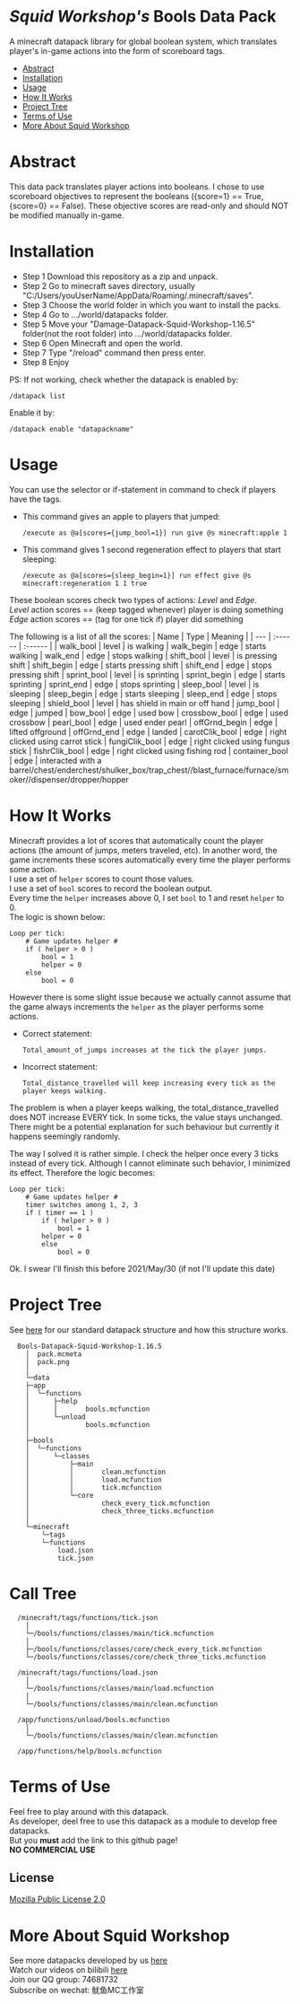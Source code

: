 # _Squid Workshop's_ Bools Data Pack
A minecraft datapack library for global boolean system, which translates player's in-game actions into the form of scoreboard tags.

- [Abstract](#Abstract)
- [Installation](#Installation)
- [Usage](#Usage)
- [How It Works](#How-It-Works)
- [Project Tree](#Project-Tree)
- [Terms of Use](#Terms-of-Use)
- [More About Squid Workshop](#More-About-Squid-Workshop)

# Abstract
This data pack translates player actions into booleans. I chose to use scoreboard objectives to represent the booleans ({score=1} == True, {score=0} == False). These objective scores are read-only and should NOT be modified manually in-game.

# Installation
- Step 1 Download this repository as a zip and unpack.
- Step 2 Go to minecraft saves directory, usually "C:/Users/youUserName/AppData/Roaming/.minecraft/saves".
- Step 3 Choose the world folder in which you want to install the packs.
- Step 4 Go to .../world/datapacks folder.
- Step 5 Move your "Damage-Datapack-Squid-Workshop-1.16.5" folder(not the root folder) into .../world/datapacks folder.
- Step 6 Open Minecraft and open the world.
- Step 7 Type "/reload" command then press enter.
- Step 8 Enjoy

PS: If not working, check whether the datapack is enabled by:

	/datapack list
Enable it by:

	/datapack enable "datapackname"
  
# Usage
You can use the selector or if-statement in command to check if players have the tags.

- This command gives an apple to players that jumped:

	  /execute as @a[scores={jump_bool=1}] run give @s minecraft:apple 1
- This command gives 1 second regeneration effect to players that start sleeping:

	  /execute as @a[scores={sleep_begin=1}] run effect give @s minecraft:regeneration 1 1 true

These boolean scores check two types of actions: _Level_ and _Edge_. \
_Level_ action scores == (keep tagged whenever) player is doing something\
_Edge_ action scores == (tag for one tick if) player did something

The following is a list of all the scores:
| Name | Type | Meaning |
| --- | :------ | :------ |
| walk_bool      | level | is     walking
| walk_begin     | edge  | starts walking
| walk_end       | edge  | stops  walking
| shift_bool     | level | is     pressing shift
| shift_begin    | edge  | starts pressing shift
| shift_end      | edge  | stops  pressing shift
| sprint_bool    | level | is     sprinting
| sprint_begin   | edge  | starts sprinting
| sprint_end     | edge  | stops  sprinting
| sleep_bool     | level | is     sleeping
| sleep_begin    | edge  | starts sleeping
| sleep_end      | edge  | stops  sleeping
| shield_bool    | level | has shield in main or off hand
| jump_bool      | edge  | jumped
| bow_bool       | edge  | used bow
| crossbow_bool  | edge  | used crossbow
| pearl_bool     | edge  | used ender pearl
| offGrnd_begin  | edge  | lifted offground
| offGrnd_end    | edge  | landed
| carotClik_bool | edge  | right clicked using carrot stick
| fungiClik_bool | edge  | right clicked using fungus stick
| fishrClik_bool | edge  | right clicked using fishing rod
| container_bool | edge  | interacted with a barrel/chest/enderchest/shulker_box/trap_chest//blast_furnace/furnace/smoker//dispenser/dropper/hopper

# How It Works
Minecraft provides a lot of scores that automatically count the player actions (the amount of jumps, meters traveled, etc). In another word, the game increments these scores automatically every time the player performs some action. \
I use a set of `helper` scores to count those values. \
I use a set of `bool` scores to record the boolean output. \
Every time the `helper` increases above 0, I set `bool` to 1 and reset `helper` to 0. \
The logic is shown below:

	Loop per tick:
	    # Game updates helper #
 	    if ( helper > 0 )
 	        bool = 1
	        helper = 0
	    else
	        bool = 0
However there is some slight issue because we actually cannot assume that the game always increments the `helper` as the player performs some actions.
- Correct statement:  

      Total_amount_of_jumps increases at the tick the player jumps. 
- Incorrect statement: 
	
      Total_distance_travelled will keep increasing every tick as the player keeps walking.

The problem is when a player keeps walking, the total_distance_travelled does NOT increase EVERY tick. In some ticks, the value stays unchanged. There might be a potential explanation for such behaviour but currently it happens seemingly randomly. 

The way I solved it is rather simple. I check the helper once every 3 ticks instead of every tick. Although I cannot eliminate such behavior, I minimized its effect. Therefore the logic becomes:

	Loop per tick:
	    # Game updates helper #
	    timer switches among 1, 2, 3
	    if ( timer == 1 )
	        if ( helper > 0 )
	            bool = 1
		    helper = 0
	        else
	            bool = 0

Ok. I swear I'll finish this before 2021/May/30 (if not I'll update this date)

# Project Tree
See [here](https://github.com/Squid-Workshop/MinecraftDatapacksProject/blob/master/CONTRIBUTING.md) for our standard datapack structure and how this structure works.

	  Bools-Datapack-Squid-Workshop-1.16.5
	    │  pack.mcmeta
	    │  pack.png
	    │  
	    └─data
		├─app
		│  └─functions
		│      ├─help
		│      │       bools.mcfunction
		│      └─unload
		│              bools.mcfunction
		│              
		├─bools
		│  └─functions
		│      └─classes  
		│          ├─main
		│          │       clean.mcfunction
		│          │       load.mcfunction
		│          │       tick.mcfunction
		│          └─core
		│                  check_every_tick.mcfunction
		│                  check_three_ticks.mcfunction
		│                  
		└─minecraft
		    └─tags
			└─functions
				load.json
				tick.json

# Call Tree
	  /minecraft/tags/functions/tick.json
	    │  
	    └─/bools/functions/classes/main/tick.mcfunction
		│
		├─/bools/functions/classes/core/check_every_tick.mcfunction
		└─/bools/functions/classes/core/check_three_ticks.mcfunction
		
	  /minecraft/tags/functions/load.json
	    │  
	    └─/bools/functions/classes/main/load.mcfunction
		│
		└─/bools/functions/classes/main/clean.mcfunction

	  /app/functions/unload/bools.mcfunction
	    │  
	    └─/bools/functions/classes/main/clean.mcfunction
	    
	  /app/functions/help/bools.mcfunction


# Terms of Use
Feel free to play around with this datapack. \
As developer, deel free to use this datapack as a module to develop free datapacks. \
But you **must** add the link to this github page! \
**NO COMMERCIAL USE**
## License
[Mozilla Public License 2.0](https://github.com/nzcsx/Bools-Minecraft-Squid-Workshop-Project/blob/main/LICENSE)


# More About Squid Workshop
See more datapacks developed by us [here](https://github.com/Squid-Workshop/MinecraftDatapacksProject) \
Watch our videos on bilibili [here](https://space.bilibili.com/649645265?from=search&seid=778816111336987286) \
Join our QQ group: 74681732 \
Subscribe on wechat: 鱿鱼MC工作室 

